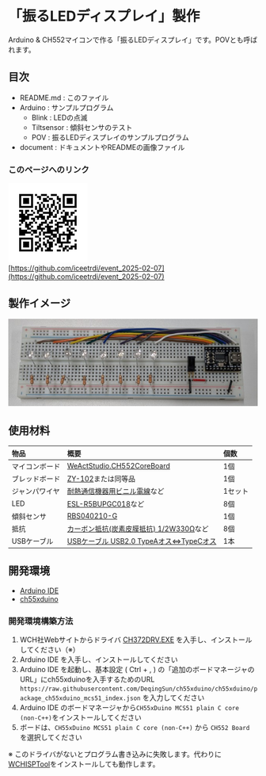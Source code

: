 # 「振るLEDディスプレイ」製作

Arduino & CH552マイコンで作る「振るLEDディスプレイ」です。POVとも呼ばれます。

## 目次

- README.md : このファイル
- Arduino : サンプルプログラム
  - Blink : LEDの点滅
  - Tiltsensor : 傾斜センサのテスト
  - POV : 振るLEDディスプレイのサンプルプログラム
- document : ドキュメントやREADMEの画像ファイル

### このページへのリンク

![QRcode](./document/img/qr.png)  
[https://github.com/iceetrdi/event_2025-02-07](https://github.com/iceetrdi/event_2025-02-07)

## 製作イメージ

![POV](./document/img/pov.jpg)

## 使用材料

|物品|概要|個数|
|:----|:----|:----|
|マイコンボード|[WeActStudio.CH552CoreBoard](https://github.com/WeActStudio/WeActStudio.CH552CoreBoard)|1個|
|ブレッドボード|[ZY-102](https://akizukidenshi.com/catalog/g/g130087/)または同等品|1個|
|ジャンパワイヤ|[耐熱通信機器用ビニル電線](https://akizukidenshi.com/catalog/g/g108996/)など|1セット|
|LED|[ESL-R5BUPGC018](https://akizukidenshi.com/catalog/g/g108361/)など|8個|
|傾斜センサ|[RBS040210-G](https://akizukidenshi.com/catalog/g/g111714/)|1個|
|抵抗|[カーボン抵抗(炭素皮膜抵抗) 1/2W330Ω](https://akizukidenshi.com/catalog/g/g107812/)など|8個|
|USBケーブル|[USBケーブル USB2.0 TypeAオス⇔TypeCオス](https://akizukidenshi.com/catalog/g/g113563/)|1本|

## 開発環境

- [Arduino IDE](https://www.arduino.cc/en/software)
- [ch55xduino](https://github.com/DeqingSun/ch55xduino)

### 開発環境構築方法

1. WCH社Webサイトからドライバ [CH372DRV.EXE](https://www.wch-ic.com/downloads/CH372DRV_EXE.html) を入手し、インストールしてください（※）
2. Arduino IDE を入手し、インストールしてください
3. Arduino IDE を起動し、基本設定 ( Ctrl + , ) の「追加のボードマネージャのURL」にch55xduinoを入手するためのURL `https://raw.githubusercontent.com/DeqingSun/ch55xduino/ch55xduino/package_ch55xduino_mcs51_index.json` を入力してください
4. Arduino IDE のボードマネージャから`CH55xDuino MCS51 plain C core (non-C++)`をインストールしてください
5. ボードは、`CH55xDuino MCS51 plain C core (non-C++)` から `CH552 Board` を選択してください

※ このドライバがないとプログラム書き込みに失敗します。代わりに[WCHISPTool](https://www.wch.cn/downloads/WCHISPTool_Setup_exe.html)をインストールしても動作します。
